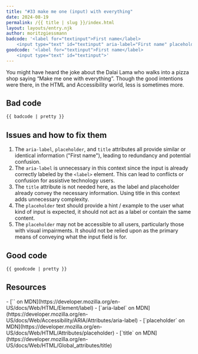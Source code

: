 ```yaml
---
title: "#33 make me one (input) with everything"
date: 2024-08-19
permalink: /{{ title | slug }}/index.html
layout: layouts/entry.njk
author: moritzgiessmann
badcode: '<label for="textinput">First name</label>
	<input type="text" id="textinput" aria-label="First name" placeholder="First name" title="First name">'
goodcode: '<label for="textinput">First name</label>
	<input type="text" id="textinput">'
---
```


You might have heard the joke about the Dalai Lama who walks into a pizza shop saying “Make me one with everything”. Though the good intentions were there, in the HTML and Accessibility world, less is sometimes more.

<div class="section bad">

## Bad code

```html
{{ badcode | pretty }}
```
</div>

<div class="section" id="issues">

## Issues and how to fix them


1. The `aria-label`, `placeholder`, and `title` attributes all provide similar or identical information ("First name"), leading to redundancy and potential confusion.
1. The `aria-label` is unnecessary in this context since the input is already correctly labeled by the `<label>` element. This can lead to conflicts or confusion for assistive technology users.
1. The `title` attribute is not needed here, as the label and placeholder already convey the necessary information. Using title in this context adds unnecessary complexity.
1. The `placeholder` text should provide a hint / example to the user what kind of input is expected, it should not act as a label or contain the same content.
1. The `placeholder` may not be accessible to all users, particularly those with visual impairments. It should not be relied upon as the primary means of conveying what the input field is for.

</div>

<div class="section">

## Good code

```html
{{ goodcode | pretty }}
```
</div>

<div class="section">

<h2 id="resources">Resources</h2>
- [`<label>` on MDN](https://developer.mozilla.org/en-US/docs/Web/HTML/Element/label)
- [`aria-label` on MDN](https://developer.mozilla.org/en-US/docs/Web/Accessibility/ARIA/Attributes/aria-label)
- [`placeholder` on MDN](https://developer.mozilla.org/en-US/docs/Web/HTML/Attributes/placeholder)
- [`title` on MDN](https://developer.mozilla.org/en-US/docs/Web/HTML/Global_attributes/title)

</div>